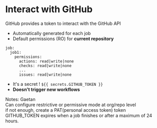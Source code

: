 <!-- .slide: class="with-code" -->
# Interact with GitHub

GitHub provides a token to interact with the GitHub API

- Automatically generated for each job
- Default permissions (RO) for **current repository**

```yaml[]
job:
  job1:
    permissions:
      actions: read|write|none
      checks: read|write|none
      ...
      issues: read|write|none
```
- It's a secret ! `${{ secrets.GITHUB_TOKEN }}`
- **Doesn't trigger new workflows**

Notes:
Gaetan <br/>
Can configure restrictive or permissive mode at org/repo level <br/>
if not enough, create a PAT(personal access token) token <br/>
GITHUB_TOKEN expires when a job finishes or after a maximum of 24 hours. <br/>
